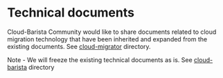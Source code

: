 # Technical documents

Cloud-Barista Community would like to share documents related to cloud migration technology that have been inherited and expanded from the existing documents. See [cloud-migrator](https://github.com/cloud-barista/docs/tree/master/technical_docs/cloud-migrator "docs/technical_docs/cloud-migrator") directory.

Note - We will freeze the existing technical documents as is. See [cloud-barista](https://github.com/cloud-barista/docs/tree/master/technical_docs/cloud-barista "docs/technical_docs/cloud-barista") directory
